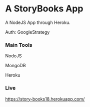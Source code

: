 # A StoryBooks App
A NodeJS App through Heroku.

Auth: GoogleStrategy

### Main Tools
NodeJS

MongoDB

Heroku

### Live
https://story-books18.herokuapp.com/
